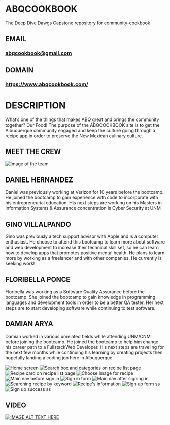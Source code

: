 # ABQCOOKBOOK

The Deep Dive Dawgs Capstone repository for community-cookbook

## EMAIL

### abqcookbook@gmail.com

## DOMAIN 

### https://www.abqcookbook.com/


# DESCRIPTION

What’s one of the things that makes ABQ great and brings the community together? Our Food!
The purpose of the ABQCOOKBOOK site is to get the Albuquerque community engaged and keep the culture going through a recipe app in order to preserve the New Mexican culinary culture. 

## MEET THE CREW

![Image of the team](/app-contest-documentation/DSC00183.JPG)

## DANIEL HERNANDEZ

Daniel was previously working at Verizon for 10 years before the bootcamp. He joined the bootcamp to gain experience with code to incorporate with his entrepreneurial education. His next steps are working on his Masters in Information Systems & Assurance concentration is Cyber Security at UNM

## GINO VILLALPANDO

Gino was previously a tech support advisor with Apple and is a computer enthusiast. He choose to attend this bootcamp to learn more about software and web development to increase their technical skill set, so he can learn how to develop apps that promotes positive mental health. He plans to learn more by working as a freelancer and with other companies. He currently is seeking work!

## FLORIBELLA PONCE

Floribella was working as a Software Quality Assurance before the bootcamp. She joined the bootcamp to gain knowledge in programming languages and development tools in order to be a better QA tester. Her next steps are to start developing software while continuing to test software.

## DAMIAN ARYA

Damian worked in various unrelated fields while attending UNM/CNM before joining the bootcamp. He joined the bootcamp to help him change his career path to a FullstackWeb Developer. His next steps are traveling for the next few months while continuing his learning by creating projects then hopefully landing a coding job here in Albuquerque.

![Home screen](/app-contest-documentation/IMG_3286.PNG)
![Search box and categories on recipe list page](/app-contest-documentation/IMG_3287.PNG)
![Recipe card on recipe list page](/app-contest-documentation/IMG_3288.PNG)
![Choose image for recipe](/app-contest-documentation/IMG_3290.PNG)
![Main nav before sign in](/app-contest-documentation/IMG_3291.PNG)
![Sign in form](/app-contest-documentation/IMG_3292.PNG)
![Main nav after signing in](/app-contest-documentation/IMG_3293.PNG)
![Searching recipe by keyword](/app-contest-documentation/IMG_3294.PNG)
![Recipe's information](/app-contest-documentation/IMG_3295.PNG)
![Sign up form ss](/app-contest-documentation/IMG_3297.PNG)
![Sign up success ss](/app-contest-documentation/IMG_3298.PNG)

## VIDEO 

[![IMAGE ALT TEXT HERE](http://img.youtube.com/vi/789IGLe_Lsk/0.jpg)](http://www.youtube.com/watch?v=0zZyRp869WI)
